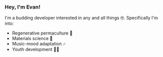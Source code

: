 ### Hey, I'm Evan! 

I'm a budding developer interested in any and all things 🤓. Specifically I'm into:
* Regenerative permaculture 🌳
* Materials science 🔬
* Music-mood adaptation 🎶
* Youth development 🧑‍🏫

